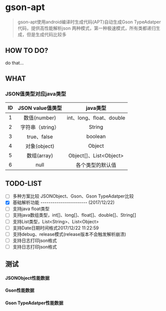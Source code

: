 # gson-apt

> gson-apt使用android编译时生成代码(APT)自动生成Gson TypeAdatper代码，提供高性能解析json
> 两种模式，第一种极速模式，所有类都递归生成，但是生成代码比较多

## HOW TO DO?

do that...

## WHAT

### JSON值类型对应java类型

|ID|JSON value值类型|java类型|
|:-:|:-:|:-:|
|1|数值(number)|int、long、float、double|
|2|字符串（string）|String|
|3|true、false|boolean|
|4|对象(object)|Object|
|5|数组(array)|Object[]、List\<Object\>|
|6|null|各个类型的默认值|


## TODO-LIST

- [ ] 多种方案比较 JSONObject、Gson、Gson TypeAdatper比较
- [x] 基础解析功能 ----------------------- (2017/12/22)
- [ ] 支持java float类型
- [ ] 支持java数组类型，int[]、long[]、float[]、double[]、String[]
- [ ] 支持List类型，List\<String\>、List\<Object\>
- [ ] 支持Date日期时间格式2017/12/22 11:22:59
- [ ] 支持debug、release模式(release版本不会触发解析崩溃)
- [ ] 支持日志打印json格式
- [ ] 支持日志打印json格式

## 测试

#### JSONObject性能数据
#### Gson性能数据
#### Gson TypeAdatper性能数据

